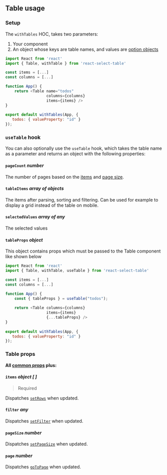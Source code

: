 ## Table usage

### Setup

The `withTables` HOC, takes two parameters:

1. Your component
2. An object whose keys are table names, and values are [option objects][options]

```javascript
import React from 'react'
import { Table, withTable } from 'react-select-table'

const items = [...]
const columns = [...]

function App() {  
    return <Table name="todos" 
                  columns={columns} 
                  items={items} />
}
    
export default withTables(App, {
   todos: { valueProperty: "id" }
});
```



### `useTable` hook

You can also optionally use the `useTable` hook, which takes the table name as a parameter and returns an object with the following properties:

#### `pageCount` *number*

The number of pages based on the [items][items] and [page size][pageSize].

#### `tableItems` *array of objects*

The items after parsing, sorting and filtering. Can be used for example to display a grid instead of the table on mobile.

#### `selectedValues` *array of any*

The selected values

#### `tableProps` *object*

This object contains props which must be passed to the Table component like shown below

```javascript
import React from 'react'
import { Table, withTable, useTable } from 'react-select-table'

const items = [...]
const columns = [...]

function App() {
    const { tableProps } = useTable("todos");
    
    return <Table columns={columns} 
                  items={items}
                  {...tableProps} />
}
    
export default withTables(App, {
   todos: { valueProperty: "id" }
});
```



### Table props

**All [common props][commonProps] plus:**

#### `items` _object [ ]_

> Required

Dispatches [`setRows`][setRows] when updated.

#### `filter` *any*

Dispatches [`setFilter`][setFilter] when updated.

#### `pageSize` *number*

Dispatches [`setPageSize`][setPageSize] when updated.

#### `page` *number*

Dispatches [`goToPage`][goToPage] when updated.



[options]: ./options.md



[commonProps]: ./common.md#component-props



[setRows]: ./actions.md#setRows
[setFilter]: ./actions.md#setFilter
[setPageSize]: ./actions.md#setPageSize
[goToPage]: ./actions.md#goToPage



[ items ]: #items-array-of-object
[pageSize]: #pagesize-number